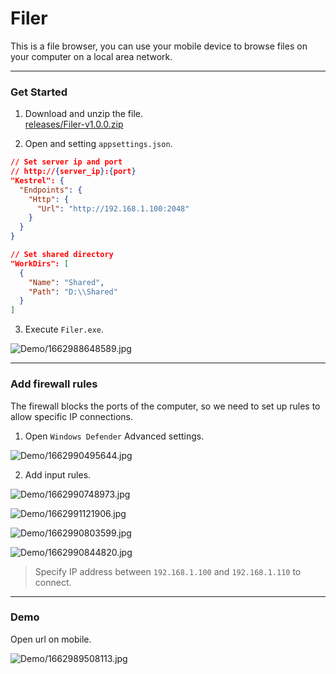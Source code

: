 # Filer  

This is a file browser, you can use your mobile device to browse files on your computer on a local area network.  

---  

### Get Started  

1. Download and unzip the file.  
[releases/Filer-v1.0.0.zip](https://github.com/fysh711426/Filer/releases)  

2. Open and setting `appsettings.json`.  

```Json
// Set server ip and port
// http://{server_ip}:{port}
"Kestrel": {
  "Endpoints": {
    "Http": {
      "Url": "http://192.168.1.100:2048"
    }
  }
}
```

```Json
// Set shared directory
"WorkDirs": [
  {
    "Name": "Shared",
    "Path": "D:\\Shared"
  }
]
```

3. Execute `Filer.exe`.  

![Demo/1662988648589.jpg](Demo/1662988648589.jpg)  

---  

### Add firewall rules  

The firewall blocks the ports of the computer, so we need to set up rules to allow specific IP connections.  

1. Open `Windows Defender` Advanced settings.  

![Demo/1662990495644.jpg](Demo/1662990495644.jpg)  

2. Add input rules.  

![Demo/1662990748973.jpg](Demo/1662990748973.jpg)  

![Demo/1662991121906.jpg](Demo/1662991121906.jpg)  

![Demo/1662990803599.jpg](Demo/1662990803599.jpg)  

![Demo/1662990844820.jpg](Demo/1662990844820.jpg)  

> Specify IP address between `192.168.1.100` and `192.168.1.110` to connect.  

---  

### Demo  

Open url on mobile.  

![Demo/1662989508113.jpg](Demo/1662989508113.jpg)  